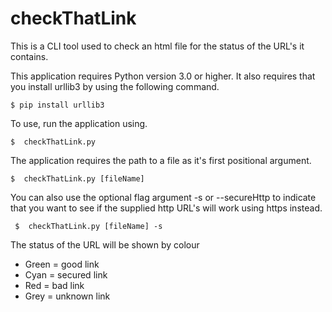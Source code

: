 # checkThatLink

This is a CLI tool used to check an html file for the status of the URL's it contains.

This application requires Python version 3.0 or higher. It also requires that you install urllib3 by using the following command.

```$ pip install urllib3 ```

To use, run the application using.

```$  checkThatLink.py```

The application requires the path to a file as it's first positional argument.

```$  checkThatLink.py [fileName]```

You can also use the optional flag argument -s or --secureHttp to indicate that you want to see if the supplied http URL's
will work using https instead.

``` $  checkThatLink.py [fileName] -s```

The status of the URL will be shown by colour
  - Green = good link
  - Cyan = secured link
  - Red = bad link
  - Grey = unknown link
  

